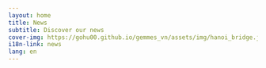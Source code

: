 ```yaml
---
layout: home
title: News
subtitle: Discover our news
cover-img: https://gohu00.github.io/gemmes_vn/assets/img/hanoi_bridge.jpg
i18n-link: news
lang: en
---
```


